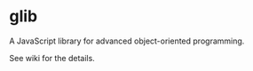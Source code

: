 glib
====

A JavaScript library for advanced object-oriented programming.

See wiki for the details.
